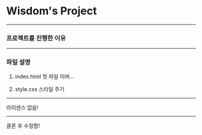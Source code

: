 # Wisdom's Project

----------------------------------


### 프로젝트를 진행한 이유

----------------------------------

### 파일 설명
1. index.html
    첫 파일 이며...

2. style.css 
    스타일 주기

--------------------------------

라이센스 없음!

--------------------------------

클론 후 수정함!